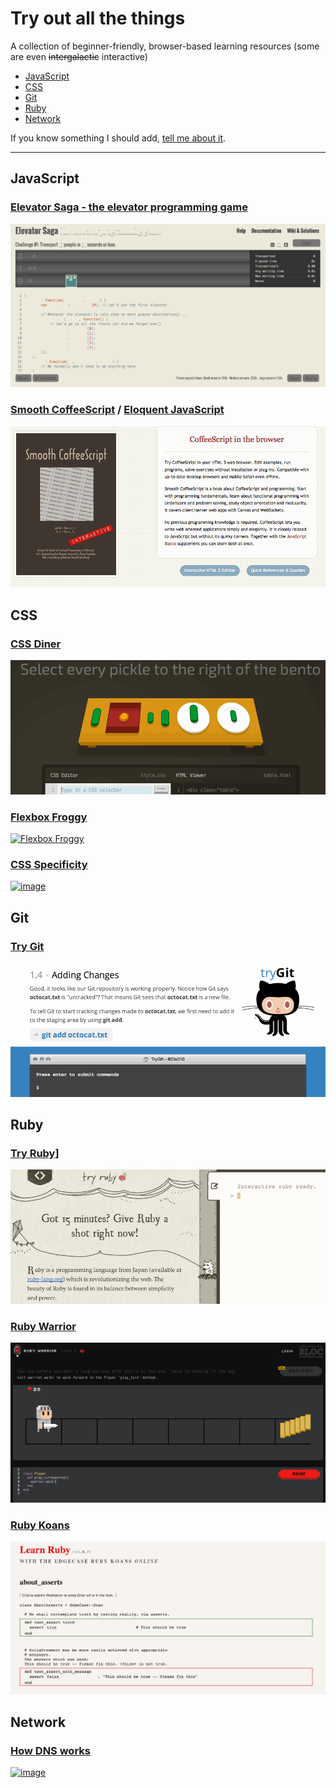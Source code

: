 # Try out all the things

A collection of beginner-friendly, browser-based learning resources (some are even ~~intergalactic~~ interactive)



- [JavaScript](#javascript)
- [CSS](#css)
- [Git](#css)
- [Ruby](#ruby)
- [Network](#network)

If you know something I should add, [tell me about it](https://github.com/filtercake/try-out-all-the-things/issues/new).

---

## JavaScript

### [Elevator Saga - the elevator programming game](http://play.elevatorsaga.com/)

[![image](images/elevatorsaga.gif)](http://play.elevatorsaga.com/)

### [Smooth CoffeeScript](https://autotelicum.github.io/Smooth-CoffeeScript/) / [Eloquent JavaScript](http://eloquentjavascript.net/)

[![image](images/offeescript.png)](https://autotelicum.github.io/Smooth-CoffeeScript/)



## CSS

### [CSS Diner](http://flukeout.github.io/)

[![CSS Diner](images/cssdiner.gif)](http://flukeout.github.io/)

### [Flexbox Froggy](http://flexboxfroggy.com/)

[ ![Flexbox Froggy](https://cloud.githubusercontent.com/assets/170145/13507203/f260b692-e181-11e5-962a-231feee54345.png)](http://flexboxfroggy.com/)


### [CSS Specificity](http://cssspecificity.com/)

[ ![image](https://cloud.githubusercontent.com/assets/170145/8761092/d22bb6a8-2d3e-11e5-978e-667fdeed2aac.png) ](http://cssspecificity.com/)



## Git

### [Try Git](https://try.github.io/levels/1/challenges/1)

[![Try Git](images/trygit.gif)](https://try.github.io/levels/1/challenges/1)




## Ruby 

### [Try Ruby](http://tryruby.org/)]

[ ![](images/tryruby.gif) ](http://tryruby.org/)


### [Ruby Warrior](https://www.bloc.io/ruby-warrior/)

[ ![](images/rubywarrior.gif) ](http://tryruby.org/)

### [Ruby Koans](http://koans.herokuapp.com/en)

[ ![](images/rubykoans.gif) ](http://koans.herokuapp.com/en)

<style>
<!-- this page is just a link list, so remove the download buttons -->
.btn {
  display: none;
}
</style>

## Network

### [How DNS works](https://howdns.works/)


[ ![image](https://cloud.githubusercontent.com/assets/170145/8761087/511d8762-2d3e-11e5-812d-dbe40807c755.png) ](https://howdns.works/)
